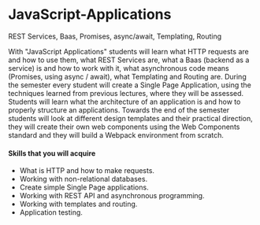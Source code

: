 # JavaScript-Applications
REST Services, Baas, Promises, async/await, Templating, Routing

With "JavaScript Applications" students will learn what HTTP requests are and how to use them, what REST Services are, what a Baas (backend as a service) is and how to work with it, what asynchronous code means (Promises, using async / await), what Templating and Routing are. During the semester every student will create a Single Page Application, using the techniques learned from previous lectures, where they will be assessed. Students will learn what the architecture of an application is and how to properly structure an applications. Towards the end of the semester students will look at different design templates and their practical direction, they will create their own web components using the Web Components standard and they will build a Webpack environment from scratch.

#### Skills that you will acquire
- What is HTTP and how to make requests.
- Working with non-relational databases.
- Create simple Single Page applications.
- Working with REST API and asynchronous programming.
- Working with templates and routing.
- Аpplication testing.
